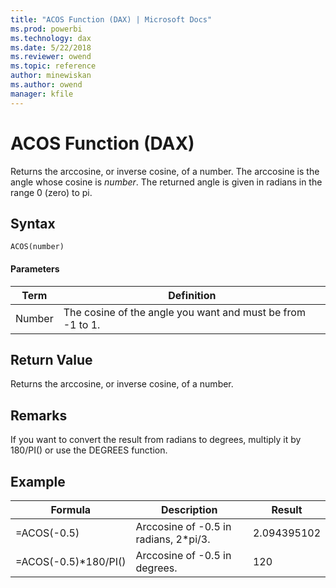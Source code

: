 ```yaml
---
title: "ACOS Function (DAX) | Microsoft Docs"
ms.prod: powerbi 
ms.technology: dax
ms.date: 5/22/2018
ms.reviewer: owend
ms.topic: reference
author: minewiskan
ms.author: owend
manager: kfile
---
```

# ACOS Function (DAX)
Returns the arccosine, or inverse cosine, of a number. The arccosine is the angle whose cosine is *number*. The returned angle is given in radians in the range 0 (zero) to pi.  
  
## Syntax  
  
```dax
ACOS(number)  
```
  
#### Parameters  
  
|Term|Definition|  
|--------|--------------|  
|Number|The cosine of the angle you want and must be from -1 to 1.|  
  
## Return Value  
Returns the arccosine, or inverse cosine, of a number.  
  
## Remarks  
If you want to convert the result from radians to degrees, multiply it by 180/PI() or use the DEGREES function.  
  
## Example  
  
|Formula|Description|Result|  
|-----------|---------------|----------|  
|=ACOS(-0.5)|Arccosine of -0.5 in radians, 2*pi/3.|2.094395102|  
|=ACOS(-0.5)*180/PI()|Arccosine of -0.5 in degrees.|120|  
  
